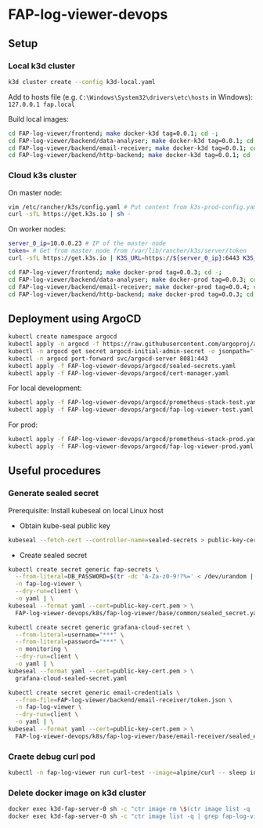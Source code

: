 # FAP-log-viewer-devops

## Setup

### Local k3d cluster

```bash
k3d cluster create --config k3d-local.yaml
```

Add to hosts file (e.g. `C:\Windows\System32\drivers\etc\hosts` in Windows):
`127.0.0.1 fap.local`

Build local images:

```bash
cd FAP-log-viewer/frontend; make docker-k3d tag=0.0.1; cd -;
cd FAP-log-viewer/backend/data-analyser; make docker-k3d tag=0.0.1; cd -;
cd FAP-log-viewer/backend/email-receiver; make docker-k3d tag=0.0.1; cd -;
cd FAP-log-viewer/backend/http-backend; make docker-k3d tag=0.0.1; cd -;
```

### Cloud k3s cluster

On master node:

```bash
vim /etc/rancher/k3s/config.yaml # Put content from k3s-prod-config.yaml
curl -sfL https://get.k3s.io | sh -
```

On worker nodes:

```bash
server_0_ip=10.0.0.23 # IP of the master node
token= # Get from master node from /var/lib/rancher/k3s/server/token
curl -sfL https://get.k3s.io | K3S_URL=https://${server_0_ip}:6443 K3S_TOKEN=${token} sh -
```

```bash
cd FAP-log-viewer/frontend; make docker-prod tag=0.0.3; cd -;
cd FAP-log-viewer/backend/data-analyser; make docker-prod tag=0.0.3; cd -;
cd FAP-log-viewer/backend/email-receiver; make docker-prod tag=0.0.4; cd -;
cd FAP-log-viewer/backend/http-backend; make docker-prod tag=0.0.3; cd -;
```

## Deployment using ArgoCD

```bash
kubectl create namespace argocd
kubectl apply -n argocd -f https://raw.githubusercontent.com/argoproj/argo-cd/stable/manifests/install.yaml
kubectl -n argocd get secret argocd-initial-admin-secret -o jsonpath="{.data.password}" | base64 -d
kubectl -n argocd port-forward svc/argocd-server 8081:443
kubectl apply -f FAP-log-viewer-devops/argocd/sealed-secrets.yaml
kubectl apply -f FAP-log-viewer-devops/argocd/cert-manager.yaml
```

For local development:

```bash
kubectl apply -f FAP-log-viewer-devops/argocd/prometheus-stack-test.yaml
kubectl apply -f FAP-log-viewer-devops/argocd/fap-log-viewer-test.yaml
```

For prod:

```bash
kubectl apply -f FAP-log-viewer-devops/argocd/prometheus-stack-prod.yaml
kubectl apply -f FAP-log-viewer-devops/argocd/fap-log-viewer-prod.yaml
```

## Useful procedures

### Generate sealed secret

Prerequisite: Install kubeseal on local Linux host

- Obtain kube-seal public key

```bash
kubeseal --fetch-cert --controller-name=sealed-secrets > public-key-cert.pem
```

- Create sealed secret

```bash
kubectl create secret generic fap-secrets \
  --from-literal=DB_PASSWORD=$(tr -dc 'A-Za-z0-9!?%=' < /dev/urandom | head -c 20) \
  -n fap-log-viewer \
  --dry-run=client \
  -o yaml | \
kubeseal --format yaml --cert=public-key-cert.pem > \
  FAP-log-viewer-devops/k8s/fap-log-viewer/base/common/sealed_secret.yaml
```

```bash
kubectl create secret generic grafana-cloud-secret \
  --from-literal=username="***" \
  --from-literal=password="***" \
  -n monitoring \
  --dry-run=client \
  -o yaml | \
kubeseal --format yaml --cert=public-key-cert.pem > \
  grafana-cloud-sealed-secret.yaml
```

```bash
kubectl create secret generic email-credentials \
  --from-file=FAP-log-viewer/backend/email-receiver/token.json \
  -n fap-log-viewer \
  --dry-run=client \
  -o yaml | \
kubeseal --format yaml --cert=public-key-cert.pem > \
  FAP-log-viewer-devops/k8s/fap-log-viewer/base/email-receiver/sealed_email_credentials.yaml
```

### Craete debug curl pod

```bash
kubectl -n fap-log-viewer run curl-test --image=alpine/curl -- sleep infinity
```

### Delete docker image on k3d cluster

```bash
docker exec k3d-fap-server-0 sh -c "ctr image rm \$(ctr image list -q | grep fap-log-viewer-backend | head -1)"
docker exec k3d-fap-server-0 sh -c "ctr image list -q | grep fap-log-viewer-backend"
```
